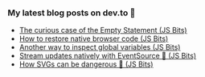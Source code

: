 ### My latest blog posts on dev.to 📖

<!-- BLOG-POST-LIST:START -->
- [The curious case of the Empty Statement (JS Bits)](https://dev.to/cilly_boloe/the-curious-case-of-the-empty-statement-js-bits-31ha)
- [How to restore native browser code (JS Bits)](https://dev.to/cilly_boloe/how-to-restore-native-browser-code-3e6e)
- [Another way to inspect global variables (JS Bits)](https://dev.to/cilly_boloe/another-way-to-inspect-global-variables-js-bits-38hn)
- [Stream updates natively with EventSource 📡 (JS Bits)](https://dev.to/cilly_boloe/stream-updates-natively-with-with-eventsource-js-bits-1ol5)
- [How SVGs can be dangerous 👿 (JS Bits)](https://dev.to/cilly_boloe/how-svgs-can-be-dangerous-js-bits-mjh)
<!-- BLOG-POST-LIST:END -->

